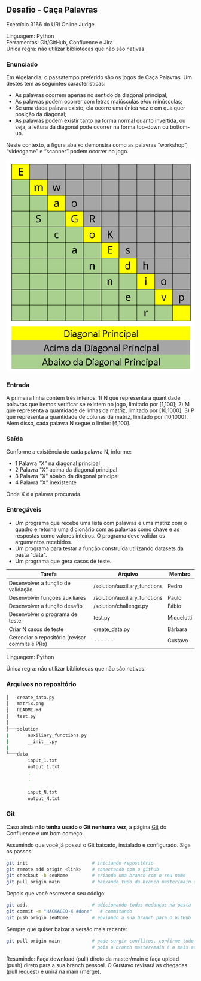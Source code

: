 ## Desafio - Caça Palavras
Exercício 3166 do URI Online Judge

Linguagem: Python\
Ferramentas: Git/GitHub, Confluence e Jira\
Única regra: não utilizar bibliotecas que não são nativas.

### Enunciado

Em Algelandia, o passatempo preferido são os jogos de Caça Palavras. Um destes tem as seguintes características:

* As palavras ocorrem apenas no sentido da diagonal principal;
* As palavras podem ocorrer com letras maiúsculas e/ou minúsculas;
* Se uma dada palavra existe, ela ocorre uma única vez e em qualquer posição da diagonal;
* As palavras podem existir tanto na forma normal quanto invertida, ou seja, a leitura da diagonal pode ocorrer na forma top-down ou bottom-up.

Neste contexto, a figura abaixo demonstra como as palavras “workshop”, “videogame” e “scanner” podem ocorrer no jogo.

![alt text](matrix.png "Matriz Exemplo")

### Entrada

A primeira linha contém três inteiros: 1) N que representa a quantidade palavras que iremos verificar se existem no jogo, limitado por [1,100]; 2) M que representa a quantidade de linhas da matriz, limitado por [10,1000]; 3) P que representa a quantidade de colunas da matriz, limitado por [10,1000]. Além disso, cada palavra N segue o limite: [6,100].

### Saída

Conforme a existência de cada palavra N, informe:

* 1 Palavra "X" na diagonal principal
* 2 Palavra "X" acima da diagonal principal
* 3 Palavra "X" abaixo da diagonal principal
* 4 Palavra "X" inexistente

Onde X é a palavra procurada.

### Entregáveis

* Um programa que recebe uma lista com palavras e uma matriz com o quadro e retorna uma dicionário com as palavras como chave e as respostas como valores inteiros. O programa deve validar os argumentos recebidos.
* Um programa para testar a função construída utilizando datasets da pasta "data".
* Um programa que gera casos de teste.

Tarefa | Arquivo | Membro
--------- | ------ | ------
Desenvolver a função de validação | /solution/auxiliary_functions | Pedro
Desenvolver funções auxiliares | /solution/auxiliary_functions | Paulo
Desenvolver a função desafio | /solution/challenge.py | Fábio
Desenvolver o programa de teste | test.py | Miquelutti
Criar N casos de teste | create_data.py | Bárbara
Gerenciar o repositório (revisar commits e PRs) | ------ | Gustavo

Linguagem: Python

Única regra: não utilizar bibliotecas que não são nativas.

### Arquivos no repositório

```bash
│   create_data.py
│   matrix.png
│   README.md
│   test.py
│   
├───solution
|       auxiliary_functions.py
|       __init__.py
|
└───data
        input_1.txt
        output_1.txt
        .
        .
        .
        input_N.txt
        output_N.txt
```

### Git

Caso ainda **não tenha usado o Git nenhuma vez**, a página [Git](https://geofisica-uff.atlassian.net/wiki/spaces/HA/pages/978550785/Git) do Confluence é um bom começo.

Assumindo que você já possui o Git baixado, instalado e configurado. Siga os passos:
```bash
git init                        # iniciando repositório
git remote add origin <link>    # conectando com o github
git checkout -b seuNome         # criando uma branch com o seu nome
git pull origin main            # baixando tudo da branch master/main do GitHub
```

Depois que você escrever o seu código:
```bash
git add.                        # adicionando todas mudanças na pasta
git commit -m "HACKAGEO-X #done"   # commitando
git push origin seuNome         # enviando a sua branch para o GitHub
```

Sempre que quiser baixar a versão mais recente:
```bash
git pull origin main            # pode surgir conflitos, confirme tudo que não haverá problema
                                # pois a branch master/main é a mais atualizada e segura
```

Resumindo: Faça download (pull) direto da master/main e faça upload (push) direto para a sua branch pessoal. O Gustavo revisará as chegadas (pull request) e unirá na main (merge).
